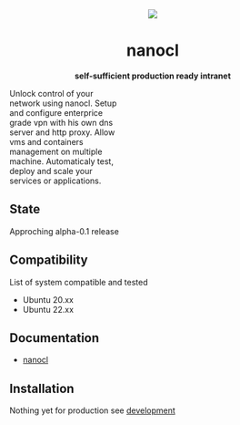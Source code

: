 <div align="center">
  <img
    src="https://avatars.githubusercontent.com/u/94208118?s=200&v=4"
  />
  <p><h1><strong>nanocl</strong></h1> </p>
  <p><strong>self-sufficient production ready intranet</strong> </p>
</div>

<p style="width: 200px">
Unlock control of your network using nanocl.
Setup and configure enterprice grade vpn with his own dns server and http proxy.
Allow vms and containers management on multiple machine.
Automaticaly test, deploy and scale your services or applications.
</p>

## State

Approching alpha-0.1 release

## Compatibility

List of system compatible and tested

- Ubuntu 20.xx
- Ubuntu 22.xx

## Documentation

- [nanocl](./man/nanocl.1.md)

## Installation

Nothing yet for production see [development](./DEVELOPING.md)
